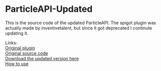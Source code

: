 # ParticleAPI-Updated
This is the source code of the updated ParticleAPI.
The spigot plugin was actually made by inventivetalent, but since it got deprecated I continute updating it.

Links:<br>
<a href="https://www.spigotmc.org/resources/api-particleapi-1-7-1-8-1-9-1-10.2067/">Original plugin</a><br>
<a href="https://github.com/InventivetalentDev/ParticleAPI">Original source code</a><br>
<a href="http://knetzwerk.tk/ParticleAPI_Updates.html">Download the updated version here</a><br>
<a href="https://github.com/Philipp0002/ParticleAPI-Updated/wiki/API">How to use</a>
